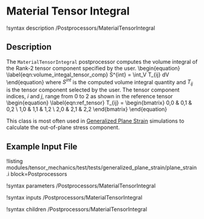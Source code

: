 # Material Tensor Integral

!syntax description /Postprocessors/MaterialTensorIntegral

## Description

The `MaterialTensorIntegral` postprocessor computes the volume integral of the
Rank-2 tensor component specified by the user.
\begin{equation}
  \label{eqn:volume_integal_tensor_comp}
  S^{int} = \int_V T_{ij} dV
\end{equation}
where $S^{int}$ is the computed volume integral quantity and $T_{ij}$ is the
tensor component selected by the user.
The tensor component indices, $i$ and $j$, range from 0 to 2 as shown in the
reference tensor
\begin{equation}
  \label{eqn:ref_tensor}
  T_{ij} = \begin{bmatrix}
            0,0 & 0,1 & 0,2 \\
            1,0 & 1,1 & 1,2 \\
            2,0 & 2,1 & 2,2
            \end{bmatrix}
\end{equation}

This class is most often used in
[Generalized Plane Strain](modules/tensor_mechanics/generalized_plane_strain.md)
simulations to calculate the out-of-plane stress component.

## Example Input File

!listing modules/tensor_mechanics/test/tests/generalized_plane_strain/plane_strain.i block=Postprocessors

!syntax parameters /Postprocessors/MaterialTensorIntegral

!syntax inputs /Postprocessors/MaterialTensorIntegral

!syntax children /Postprocessors/MaterialTensorIntegral
